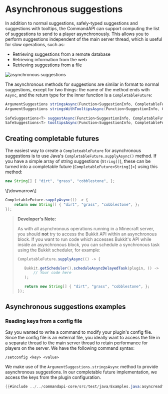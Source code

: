 # Asynchronous suggestions

In addition to normal suggestions, safely-typed suggestions and suggestions with tooltips, the CommandAPI can support computing the list of suggestions to send to a player asynchronously. This allows you to perform suggestions independent of the main server thread, which is useful for slow operations, such as:

- Retrieving suggestions from a remote database
- Retrieving information from the web
- Retrieving suggestions from a file

![asynchronous suggestions](./images/asyncsuggestions.gif)

The asynchronous methods for suggestions are similar in format to normal suggestions, except for two things: the name of the method ends with `Async`, and the return type for the inner function is a `CompletableFuture`:

```java
ArgumentSuggestions stringsAsync(Function<SuggestionInfo, CompletableFuture<String[]>> suggestions);
ArgumentSuggestions stringsWithTooltipsAsync(Function<SuggestionInfo, CompletableFuture<IStringTooltip[]>> suggestions);
    
SafeSuggestions<T> suggestAsync(Function<SuggestionInfo, CompletableFuture<T[]>> suggestions);
SafeSuggestions<T> tooltipsAsync(Function<SuggestionInfo, CompletableFuture<Tooltip<T>[]>> suggestions);
```

## Creating completable futures

The easiest way to create a `CompleteableFuture` for asynchronous suggestions is to use Java's `CompletableFuture.supplyAsync()` method. If you have a simple array of string suggestions (`String[]`), these can be turned into a completable future (`CompletableFuture<String[]>`) using this method:

```java
new String[] { "dirt", "grass", "cobblestone", };
```

\\[\downarrow\\]

```java
CompletableFuture.supplyAsync(() -> {
    return new String[] { "dirt", "grass", "cobblestone", };
});
```

> **Developer's Note:**
>
> As with all asynchronous operations running in a Minecraft server, you should **not** try to access the Bukkit API within an asynchronous block. If you want to run code which accesses Bukkit's API while inside an asynchronous block, you can schedule a synchronous task using the Bukkit scheduler, for example:
>
> ```java
> CompletableFuture.supplyAsync(() -> {
>
>    Bukkit.getScheduler().scheduleAsyncDelayedTask(plugin, () -> 
>        // Your code here
>    );
>
>    return new String[] { "dirt", "grass", "cobblestone", };
> });
> ```

## Asynchronous suggestions examples

<div class="example">

### Reading keys from a config file

Say you wanted to write a command to modify your plugin's config file. Since the config file is an external file, you ideally want to access the file in a separate thread to the main server thread to retain performance for players on the server. We have the following command syntax:

```mccmd
/setconfig <key> <value>
```

We make use of the `ArgumentSuggestions.stringsAsync` method to provide asynchronous suggestions. In our completable future implementation, we access the keys from the plugin configuration.

```java
{{#include ../../commandapi-core/src/test/java/Examples.java:asyncreadfile}}
```

</div>

